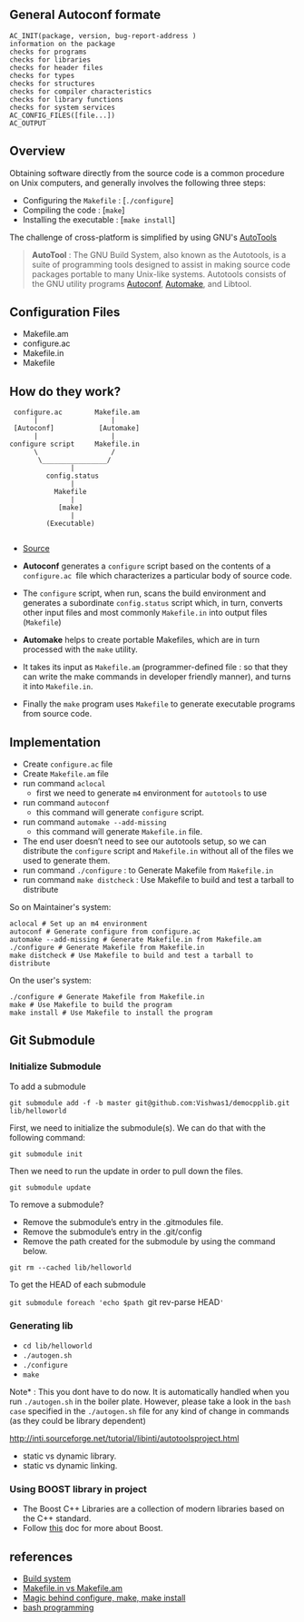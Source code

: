 ## General Autoconf formate

```
AC_INIT(package, version, bug-report-address )
information on the package
checks for programs
checks for libraries
checks for header files
checks for types
checks for structures
checks for compiler characteristics
checks for library functions
checks for system services
AC_CONFIG_FILES([file...])
AC_OUTPUT
```

## Overview

Obtaining software directly from the source code is a common procedure on Unix computers, and generally involves the following three steps:

- Configuring the `Makefile` : [`./configure`]
- Compiling the code : [`make`]  
- Installing the executable : [`make install`]

The challenge of cross-platform is simplified by using GNU's [AutoTools](https://en.wikipedia.org/wiki/GNU_Build_System)

> **AutoTool** : The GNU Build System, also known as the Autotools, is a suite of programming tools designed to assist in making source code packages portable to many Unix-like systems. Autotools consists of the GNU utility programs [Autoconf](https://en.wikipedia.org/wiki/Autoconf), [Automake](https://en.wikipedia.org/wiki/Automake), and Libtool.

## Configuration Files

- Makefile.am
- configure.ac
- Makefile.in 
- Makefile

## How do they work?

```
 configure.ac        Makefile.am
      |                  |
 [Autoconf]           [Automake]   
      |                  |
configure script     Makefile.in
      \                  /
       \________________/
               |
         config.status
               |
           Makefile
               |
            [make]
               |
         (Executable)
       
```
- [Source](https://en.wikipedia.org/wiki/GNU_Build_System#/media/File:Autoconf-automake-process.svg)

- **Autoconf** generates a `configure` script based on the contents of a `configure.ac `file which characterizes a particular body of source code. 
- The `configure` script, when run, scans the build environment and generates a subordinate `config.status` script which, in turn, converts other input files and most commonly `Makefile.in` into output files (`Makefile`)
- **Automake** helps to create portable Makefiles, which are in turn processed with the `make` utility.
- It takes its input as `Makefile.am` (programmer-defined file : so that they can write the make commands in developer friendly manner), and turns it into `Makefile.in`.
-  Finally the `make` program uses `Makefile` to generate executable programs from source code.

## Implementation

- Create `configure.ac` file
- Create `Makefile.am` file
- run command `aclocal`
    -  first we need to generate `m4` environment for `autotools` to use
- run command `autoconf`
    -  this command will generate `configure` script.
- run command `automake --add-missing`
    -  this command will generate `Makefile.in` file.
- The end user doesn’t need to see our autotools setup, so we can distribute the `configure` script and `Makefile.in` without all of the files we used to generate them.
- run command `./configure` : to Generate Makefile from `Makefile.in`
- run command `make distcheck` : Use Makefile to build and test a tarball to distribute

So on Maintainer's system:

```
aclocal # Set up an m4 environment
autoconf # Generate configure from configure.ac
automake --add-missing # Generate Makefile.in from Makefile.am
./configure # Generate Makefile from Makefile.in
make distcheck # Use Makefile to build and test a tarball to distribute
```

On the user's system:

```
./configure # Generate Makefile from Makefile.in
make # Use Makefile to build the program
make install # Use Makefile to install the program

```

## Git Submodule 

### Initialize Submodule

To add a submodule 

`git submodule add -f -b master git@github.com:Vishwas1/democpplib.git lib/helloworld`

First, we need to initialize the submodule(s). We can do that with the following command:

`git submodule init`

Then we need to run the update in order to pull down the files.

`git submodule update`

To remove a submodule?

- Remove the submodule’s entry in the .gitmodules file.
- Remove the submodule’s entry in the .git/config
- Remove the path created for the submodule by using the command below.

`git rm --cached lib/helloworld`

To get the HEAD of each submodule

`git submodule foreach 'echo $path `git rev-parse HEAD`'`

### Generating lib

- `cd lib/helloworld`
- `./autogen.sh`
- `./configure`
- `make`

Note* : This you dont have to do now. It is automatically handled when you run `./autogen.sh` in the boiler plate. However, please take a look in the `bash case` specified in the `./autogen.sh` file for any kind of change in commands (as they could be library dependent)


http://inti.sourceforge.net/tutorial/libinti/autotoolsproject.html

 - static vs dynamic library.
 - static vs dynamic linking.


### Using BOOST library in project

- The Boost C++ Libraries are a collection of modern libraries based on the C++ standard.
- Follow [this](https://github.com/Vishwas1/cppBoilerplate/blob/boiler/adding%20boost%20library.md) doc for more about Boost.

## references

- [Build system](https://en.wikipedia.org/wiki/GNU_Build_System)
- [Makefile.in vs Makefile.am](https://stackoverflow.com/questions/2531827/what-are-makefile-am-and-makefile-in)
- [Magic behind configure, make, make install](https://robots.thoughtbot.com/the-magic-behind-configure-make-make-install)
- [bash programming](http://tldp.org/HOWTO/Bash-Prog-Intro-HOWTO.html)











